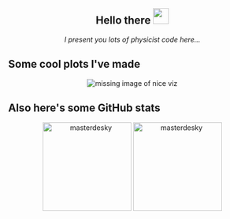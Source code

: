 <h2 align="center">
  Hello there <img src="https://cdn.betterttv.net/emote/5c0e1a3c6c146e7be4ff5c0c/2x" width="32">
</h2>
<p align="center">
  <i>I present you lots of physicist code here...</i>
</p>

<h2>Some cool plots I've made</h2>
<div align="center">
  <img src="img/viz.png" alt="missing image of nice viz"></img>
</div>

<h2>Also here's some GitHub stats</h2>
<p align="center">
  <a style="pointer-events: none; cursor: default;" href="#">
  <img src="https://github-readme-stats.vercel.app/api?username=masterdesky&hide_border=true&count_private=true&show_icons=true&theme=dracula" height="180em" align="center" alt="masterdesky"/></a>
  <a style="pointer-events: none; cursor: default;" href="#">
  <img src="https://github-readme-stats.vercel.app/api/top-langs?username=masterdesky&show_icons=true&locale=en&layout=compact&hide_border=true&theme=dracula" height="180em" align="center" alt="masterdesky"/></a>
</p>
